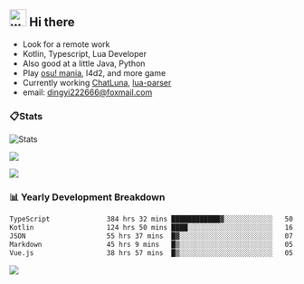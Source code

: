 ## <img alt="wave" src="https://raw.githubusercontent.com/MartinHeinz/MartinHeinz/master/wave.gif" width="30px"> Hi there

- Look for a remote work
- Kotlin, Typescript, Lua Developer
- Also good at a little Java, Python
- Play [osu! mania](https://osu.ppy.sh/users/29808669), l4d2, and more game
- Currently working [ChatLuna](https://github.com/ChatLunaLab), [lua-parser](https://github.com/dingyi222666/lua-parser)
- email: [dingyi222666@foxmail.com](mailto:dingyi222666@foxmail.com)

### 📋Stats

![Stats](https://github-readme-stats.vercel.app/api?username=dingyi222666&show_icons=true&icon_color=47A69E&title_color=47A69E&count_private=true)    

![](https://api.githubtrends.io/user/svg/dingyi222666/langs?time_range=one_year&include_private=True&loc_metric=changed&theme=classic)

![](http://github-profile-summary-cards.vercel.app/api/cards/productive-time?username=dingyi222666&theme=nord_dark&utcOffset=8)

### 📊 Yearly Development Breakdown

<!--START_SECTION:waka-->

```txt
TypeScript              384 hrs 32 mins ████████████▓░░░░░░░░░░░░   50.41 %
Kotlin                  124 hrs 50 mins ████░░░░░░░░░░░░░░░░░░░░░   16.37 %
JSON                    55 hrs 37 mins  █▓░░░░░░░░░░░░░░░░░░░░░░░   07.29 %
Markdown                45 hrs 9 mins   █▒░░░░░░░░░░░░░░░░░░░░░░░   05.92 %
Vue.js                  38 hrs 57 mins  █▒░░░░░░░░░░░░░░░░░░░░░░░   05.11 %
```

<!--END_SECTION:waka-->

![](https://komarev.com/ghpvc/?username=dingyi222666)
